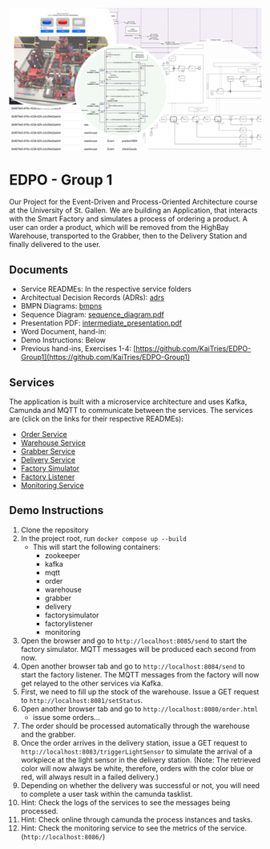 ![banner.png](docs%2Fimages%2Fbanner.png)

# EDPO - Group 1
Our Project for the Event-Driven and Process-Oriented Architecture course at the University of St. Gallen.
We are building an Application, that interacts with the Smart Factory and simulates a process of ordering a product. 
A user can order a product, which will be removed from the HighBay Warehouse, transported to the Grabber, then to the Delivery Station and finally delivered to the user.

## Documents
* Service READMEs: In the respective service folders
* Architectual Decision Records (ADRs): [adrs](docs%2Fadrs)
* BMPN Diagrams: [bmpns](docs%2Fimages%2Fbmpns)
* Sequence Diagram: [sequence_diagram.pdf](docs%2Fsequence_diagram%2Fsequence_diagram.pdf)
* Presentation PDF: [intermediate_presentation.pdf](docs%2Fintermediate_presentation.pdf)
* Word Document, hand-in: 
* Demo Instructions: Below
* Previous hand-ins, Exercises 1-4: [https://github.com/KaiTries/EDPO-Group1](https://github.com/KaiTries/EDPO-Group1)

## Services
The application is built with a microservice architecture and uses Kafka, Camunda and MQTT to communicate between the services.
The services are (click on the links for their respective READMEs):
* [Order Service](order/README.md)
* [Warehouse Service](warehouse/README.md)
* [Grabber Service](grabber/README.md)
* [Delivery Service](delivery/README.md)
* [Factory Simulator](factorysimulator/README.md)
* [Factory Listener](factorylistener/README.md)
* [Monitoring Service](monitoring/README.md)

## Demo Instructions
1. Clone the repository
2. In the project root, run `docker compose up --build`
   * This will start the following containers:
     * zookeeper
     * kafka
     * mqtt
     * order
     * warehouse
     * grabber
     * delivery
     * factorysimulator
     * factorylistener
     * monitoring
3. Open the browser and go to `http://localhost:8085/send` to start the factory simulator.
MQTT messages will be produced each second from now.
4. Open another browser tab and go to `http://localhost:8084/send` to start the factory listener.
The MQTT messages from the factory will now get relayed to the other services via Kafka.
5. First, we need to fill up the stock of the warehouse. Issue a GET request to 
   `http://localhost:8081/setStatus`.
6. Open another browser tab and go to `http://localhost:8080/order.html`
   * issue some orders...
7. The order should be processed automatically through the warehouse and the grabber.
8. Once the order arrives in the delivery station, issue a GET request to 
   `http://localhost:8083/triggerLightSensor` to simulate the arrival of a workpiece at the light sensor 
   in the delivery station. (Note: The retrieved color will now always be white, therefore, orders with 
   the color blue or red, will always result in a failed delivery.)
9. Depending on whether the delivery was successful or not, you will need to complete a user task within 
   the camunda tasklist.
10. Hint: Check the logs of the services to see the messages being processed.
11. Hint: Check online through camunda the process instances and tasks.
12. Hint: Check the monitoring service to see the metrics of the service. (`http://localhost:8086/`)